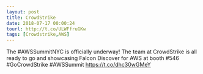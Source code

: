 ```yaml
---
layout: post
title: CrowdStrike
date: 2018-07-17 00:00:24
tourl: http://t.co/ULWFfruGKw
tags: [Crowdstrike,AWS]
---
```

The #AWSSummitNYC is officially underway! The team at CrowdStrike is all ready to go and showcasing Falcon Discover for AWS at booth #546 #GoCrowdStrike #AWSSummit https://t.co/dhc30wGMeY